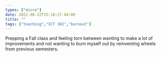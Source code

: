 ```yaml
---
types: ["micro"]
date: 2022-06-22T15:10:27-04:00
title: ""
tags: ["teaching","ICT 302","burnout"]
---
```

Prepping a Fall class and feeling torn between wanting to make a lot of improvements and not wanting to burn myself out by reinventing wheels from previous semesters. 
